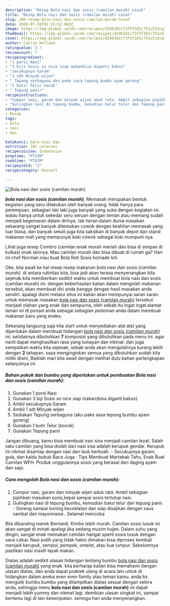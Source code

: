 ```yaml
---
description: "Resep Bola nasi dan sosis (camilan murah) Lezat"
title: "Resep Bola nasi dan sosis (camilan murah) Lezat"
slug: 380-resep-bola-nasi-dan-sosis-camilan-murah-lezat
date: 2020-07-26T01:15:52.062Z
image: https://img-global.cpcdn.com/recipes/d246362cf3f5f103/751x532cq70/bola-nasi-dan-sosis-camilan-murah-foto-resep-utama.jpg
thumbnail: https://img-global.cpcdn.com/recipes/d246362cf3f5f103/751x532cq70/bola-nasi-dan-sosis-camilan-murah-foto-resep-utama.jpg
cover: https://img-global.cpcdn.com/recipes/d246362cf3f5f103/751x532cq70/bola-nasi-dan-sosis-camilan-murah-foto-resep-utama.jpg
author: Carrie Holland
ratingvalue: 3.7
reviewcount: 7
recipeingredient:
- "1 porsi Nasi"
- "3 biji Sosis so nice siap makanbisa diganti bakso"
- "secukupnya Garam"
- "1 sdt Minyak wijen"
- " Tepung serbaguna aku pake sasa tepung bumbu ayam goreng"
- "1 butir Telur kocok"
- " Tepung panir"
recipeinstructions:
- "Campur nasi, garam dan minyak wijen aduk rata. Ambil sebagian pipihkan masukan sosis,kepal sampai sosis tertutup nasi."
- "Gulingkan nasi di tepung bumbu, kemudian balur telur dan tepung panir. Goreng sampai kuning kecoklatan dan siap disajikan dengan saus sambal dan mayonnaise.. Selamat mencoba"
categories:
- Resep
tags:
- bola
- nasi
- dan

katakunci: bola nasi dan 
nutrition: 102 calories
recipecuisine: Indonesian
preptime: "PT22M"
cooktime: "PT47M"
recipeyield: "2"
recipecategory: Dessert

---
```



![Bola nasi dan sosis (camilan murah)](https://img-global.cpcdn.com/recipes/d246362cf3f5f103/751x532cq70/bola-nasi-dan-sosis-camilan-murah-foto-resep-utama.jpg)

<b><i>bola nasi dan sosis (camilan murah)</i></b>, Memasak merupakan bentuk kegiatan yang seru dilakukan oleh banyak orang. tidak hanya para perempuan, sebagian laki laki juga banyak yang suka dengan kegiatan ini. walau hanya untuk sekedar seru seruan dengan teman atau memang sudah menjadi kegemaran dalam dirinya. tak heran dalam dunia masakan sekarang sangat banyak ditemukan cowok dengan keahlian memasak yang luar biasa, dan banyak sekali juga kita saksikan di banyak depot dan stand makanan mall yang mempunyai koki cowok sebagai koki mumpuni nya.

Lihat juga resep Combro (cemilan enak murah meriah dan bisa di simpan di kulkas) enak lainnya. Mau camilan murah dan bisa dibuat di rumah ga? Hari ini chef Norman mau buat Bola Roti Sosis homade loh.

Oke, kita awali ke hal resep resep makanan <i>bola nasi dan sosis (camilan murah)</i>. di antara rutinitas kita, bisa jadi akan terasa menyenangkan bila sejenak kita memberikan sedikit waktu untuk membuat bola nasi dan sosis (camilan murah) ini. dengan keberhasilan kalian dalam mengolah makanan tersebut, akan membuat diri anda bangga dengan hasil masakan anda sendiri. apalagi disini melalui situs ini kalian akan mempunyai saran saran untuk memasak masakan <u>bola nasi dan sosis (camilan murah)</u> tersebut menjadi olahan yang enak dan sempurna, oleh sebab itu ingat ingat alamat laman ini di ponsel anda sebagai sebagian pedoman anda dalam membuat makanan baru yang endes.


Sekarang langsung saja kita start untuk menyediakan alat alat yang diperlukan dalam membuat hidangan <u><i>bola nasi dan sosis (camilan murah)</i></u> ini. setidaknya dibutuhkan <b>7</b> komposisi yang dibutuhkan pada menu ini. agar nanti dapat menghasilkan rasa yang lumayan dan nikmat. dan juga sempatkan waktu kita sejenak, sebab anda akan mengolahnya kurang lebih dengan <b>2</b> tahapan. saya menginginkan semua yang dibutuhkan sudah kita miliki disini, Baiklah mari kita awali dengan melihat dulu bahan perlengkapan selanjutnya ini.

<!--inarticleads1-->

##### Bahan pokok dan bumbu yang diperlukan untuk pembuatan Bola nasi dan sosis (camilan murah):

1. Gunakan 1 porsi Nasi
1. Gunakan 3 biji Sosis so nice siap makan(bisa diganti bakso)
1. Ambil secukupnya Garam
1. Ambil 1 sdt Minyak wijen
1. Sediakan  Tepung serbaguna (aku pake sasa tepung bumbu ayam goreng)
1. Gunakan 1 butir Telur (kocok)
1. Gunakan  Tepung panir


Jangan dibuang, kamu bisa membuat nasi sisa menjadi camilan lezat. Salah satu camilan yang bisa diolah dari nasi sisa adalah kerupuk gendar. Kerupuk ini nikmat disantap dengan nasi dan lauk berkuah. - Secukupnya garam, gula, dan kaldu bubuk Baca Juga : Tips Membuat Martabak Tahu, Enak Buat Camilan WFH. Produk unggulannya sosis yang berasal dari daging ayam dan sapi. 

<!--inarticleads2-->

##### Cara mengolah Bola nasi dan sosis (camilan murah):

1. Campur nasi, garam dan minyak wijen aduk rata. Ambil sebagian pipihkan masukan sosis,kepal sampai sosis tertutup nasi.
1. Gulingkan nasi di tepung bumbu, kemudian balur telur dan tepung panir. - Goreng sampai kuning kecoklatan dan siap disajikan dengan saus sambal dan mayonnaise.. Selamat mencoba


Bila dibanding merek Bernardi, Kimbo lebih murah. Camilan sosis tusuk ini akan sangat di minati apalagi jika sedang musim hujan. Dalam suhu yang dingin, sangat enak memakan cemilan hangat sperti sosis tusuk dengan saus cabai. Nasi putih yang tidak habis dimakan bisa diproses kembali menjadi kerupuk, sempol, pempek, omelet, atau kue lumpur. Sebelumnya pastikan nasi masih layak makan. 

Diatas adalah sedikit ulasan hidangan tentang bumbu <u>bola nasi dan sosis (camilan murah)</u> yang enak. kita berharap kalian bisa memahami dengan ulasan diatas, dan anda dapat praktek ulang di acara lain untuk di hidangkan dalam aneka even even family atau teman kamu. anda bs mengulik bumbu bumbu yang ditampilkan diatas sesuai dengan selera anda, sehingga menu <b>bola nasi dan sosis (camilan murah)</b> ini dapat menjadi lebih yummy dan nikmat lagi. demikian ulasan singkat ini, sampai bertemu lagi di lain kesempatan. semoga hari anda menyenangkan.
